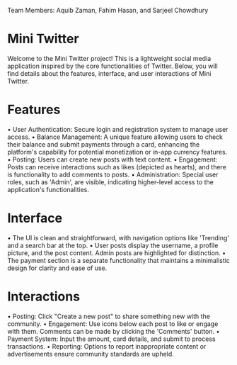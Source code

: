 Team Members: Aquib Zaman, Fahim Hasan, and Sarjeel Chowdhury
# Mini Twitter
Welcome to the Mini Twitter project! This is a lightweight social media application inspired by the core functionalities of Twitter. Below, you will find details about the features, interface, and user interactions of Mini Twitter.
# Features
•	User Authentication: Secure login and registration system to manage user access.
•	Balance Management: A unique feature allowing users to check their balance and submit payments through a card, enhancing the platform's capability for potential monetization or in-app currency features.
•	Posting: Users can create new posts with text content.
•	Engagement: Posts can receive interactions such as likes (depicted as hearts), and there is functionality to add comments to posts.
•	Administration: Special user roles, such as 'Admin', are visible, indicating higher-level access to the application's functionalities.
# Interface
•	The UI is clean and straightforward, with navigation options like 'Trending' and a search bar at the top.
•	User posts display the username, a profile picture, and the post content. Admin posts are highlighted for distinction.
•	The payment section is a separate functionality that maintains a minimalistic design for clarity and ease of use.
# Interactions
•	Posting: Click "Create a new post" to share something new with the community.
•	Engagement: Use icons below each post to like or engage with them. Comments can be made by clicking the 'Comments' button.
•	Payment System: Input the amount, card details, and submit to process transactions.
•	Reporting: Options to report inappropriate content or advertisements ensure community standards are upheld.

